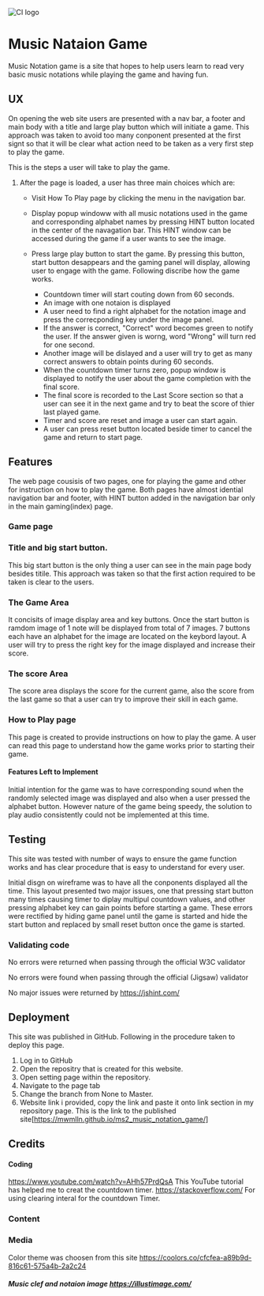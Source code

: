 ![CI logo](favicon.ico)

# Music Nataion Game



Music Notation game is a site that hopes to help users learn to read very basic music notations while playing the game and having fun. 

## UX

On opening the web site users are presented with a nav bar, a footer and main body with a title and large play button which will initiate a game. This approach was taken to avoid too many conponent presented at the first signt so that it will be clear what action need to be taken as a very first step to play the game.

This is the steps a user will take to play the game.

1. After the page is loaded, a user has three main choices which are:

    * Visit How To Play page by clicking the menu in the navigation bar.

    * Display popup windoww with all music notations used in the game and corresponding alphabet names by pressing HINT button located in the center of the navagation bar. This HINT window can be accessed during the game if a user wants to see the image.

    * Press large play button to start the game. By pressing this button, start button desappears and the gaming panel will display, allowing user to engage with the game.
    Following discribe how the game works.
    

      * Countdown timer will start couting down from 60 seconds.
      * An image with one notaion is displayed 
      * A user need to find a right alphabet for the notation image and press the correcponding key under the image panel.
      * If the answer is correct, "Correct" word becomes green to notify the user. If the answer given is worng, word "Wrong" will turn red for one second.
      * Another image will be dislayed and a user will try to get as many correct answers to obtain points during 60 seconds.
      * When the countdown timer turns zero, popup window is displayed to notify the user about the game completion with the final score.
      * The final score is recorded to the Last Score section so that a user can see it in the next game and try to beat the score of thier last played game.
      * Timer and score are reset and image a user can start again.
      * A user can press reset button located beside timer to cancel the game and return to start page.

## Features

The web page cousisis of two pages, one for playing the game and other for instruction on how to play the game.
Both pages have almost idential navigation bar and footer, with HINT button added in the navigation bar only in the main gaming(index) page.


### Game page 

### Title and big start button.

This big start button is the only thing a user can see in the main page body besides titile. This approach was taken so that the first action required to be taken is clear to the users. 

### The Game Area
It concisits of image display area and key buttons. 
Once the start button is ramdom image of 1 note will be displayed from total of 7 images.
7 buttons each have an alphabet for the image are located on the keybord layout.
A user will try to press the right key for the image displayed and increase their score.

### The score Area
The score area displays the score for the current game, also the score from the last game so that a user can try to improve their skill in each game.

### How to Play page
This page is created to provide instructions on how to play the game.
A user can read this page to understand how the game works prior to starting their game.

#### Features Left to Implement

Initial intention for the game was to have corresponding sound when the randomly selected image was displayed and also when a user pressed the alphabet button. However nature of the game being speedy, the solution to play audio consistently could not be implemented at this time.

## Testing

This site was tested with number of ways to ensure the game function works and has clear procedure that is easy to understand for every user.


Initial disgn on wireframe was to have all the conponents displayed all the time. This layout presented two major issues, one that pressing start button many times causing timer to diplay multipul countdown values, and other pressing alphabet key can gain points before starting a game.
These errors were rectified by hiding game panel until the game is started and hide the start button and replaced by small reset button once the game is started.

### Validating code
No errors were returned when passing through the official W3C validator

No errors were found when passing through the official (Jigsaw) validator

No major issues were returned by https://jshint.com/

## Deployment
This site was published in GitHub.
Following in the procedure taken to deploy this page.
1. Log in to GitHub
2. Open the repositry that is created for this website.
3. Open setting page within the repository.
4. Navigate to the page tab
5. Change the branch from None to Master.
6. Website link i provided, copy the link and paste it onto link section in my repository page. This is the link to the published site[https://mwmlln.github.io/ms2_music_notation_game/]

## Credits



#### Coding

https://www.youtube.com/watch?v=AHh57PrdQsA  This YouTube tutorial has helped me to creat the countdown timer.
https://stackoverflow.com/  For using clearing interal for the countdown Timer.


### Content

### Media

Color theme was choosen from this site https://coolors.co/cfcfea-a89b9d-816c61-575a4b-2a2c24

##### Music clef and notaion image  https://illustimage.com/

